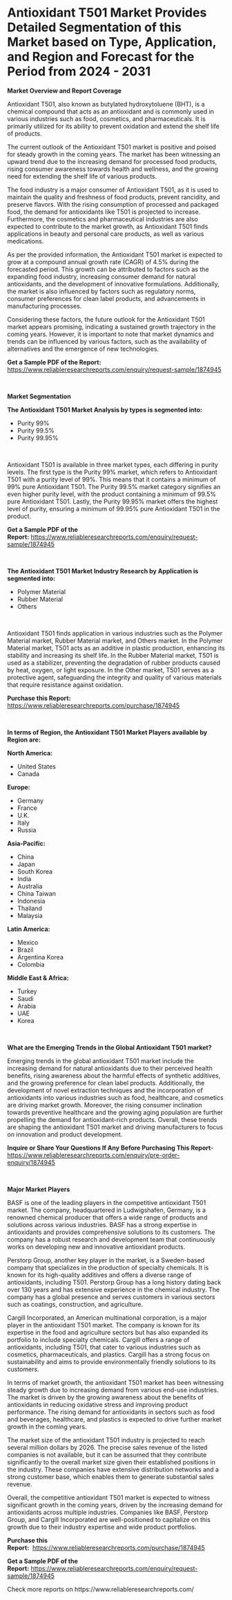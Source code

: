<p><h1>Antioxidant T501 Market Provides Detailed Segmentation of this Market based on Type, Application, and Region and Forecast for the Period from 2024 - 2031</h1></p><p><strong>Market Overview and Report Coverage</strong></p>
<p><p>Antioxidant T501, also known as butylated hydroxytoluene (BHT), is a chemical compound that acts as an antioxidant and is commonly used in various industries such as food, cosmetics, and pharmaceuticals. It is primarily utilized for its ability to prevent oxidation and extend the shelf life of products.</p><p>The current outlook of the Antioxidant T501 market is positive and poised for steady growth in the coming years. The market has been witnessing an upward trend due to the increasing demand for processed food products, rising consumer awareness towards health and wellness, and the growing need for extending the shelf life of various products.</p><p>The food industry is a major consumer of Antioxidant T501, as it is used to maintain the quality and freshness of food products, prevent rancidity, and preserve flavors. With the rising consumption of processed and packaged food, the demand for antioxidants like T501 is projected to increase. Furthermore, the cosmetics and pharmaceutical industries are also expected to contribute to the market growth, as Antioxidant T501 finds applications in beauty and personal care products, as well as various medications.</p><p>As per the provided information, the Antioxidant T501 market is expected to grow at a compound annual growth rate (CAGR) of 4.5% during the forecasted period. This growth can be attributed to factors such as the expanding food industry, increasing consumer demand for natural antioxidants, and the development of innovative formulations. Additionally, the market is also influenced by factors such as regulatory norms, consumer preferences for clean label products, and advancements in manufacturing processes.</p><p>Considering these factors, the future outlook for the Antioxidant T501 market appears promising, indicating a sustained growth trajectory in the coming years. However, it is important to note that market dynamics and trends can be influenced by various factors, such as the availability of alternatives and the emergence of new technologies.</p></p>
<p><strong>Get a Sample PDF of the Report:</strong> <a href="https://www.reliableresearchreports.com/enquiry/request-sample/1874945">https://www.reliableresearchreports.com/enquiry/request-sample/1874945</a></p>
<p>&nbsp;</p>
<p><strong>Market Segmentation</strong></p>
<p><strong>The Antioxidant T501 Market Analysis by types is segmented into:</strong></p>
<p><ul><li>Purity 99%</li><li>Purity 99.5%</li><li>Purity 99.95%</li></ul></p>
<p>&nbsp;</p>
<p><p>Antioxidant T501 is available in three market types, each differing in purity levels. The first type is the Purity 99% market, which refers to Antioxidant T501 with a purity level of 99%. This means that it contains a minimum of 99% pure Antioxidant T501. The Purity 99.5% market category signifies an even higher purity level, with the product containing a minimum of 99.5% pure Antioxidant T501. Lastly, the Purity 99.95% market offers the highest level of purity, ensuring a minimum of 99.95% pure Antioxidant T501 in the product.</p></p>
<p><strong>Get a Sample PDF of the Report:</strong>&nbsp;<a href="https://www.reliableresearchreports.com/enquiry/request-sample/1874945">https://www.reliableresearchreports.com/enquiry/request-sample/1874945</a></p>
<p>&nbsp;</p>
<p><strong>The Antioxidant T501 Market Industry Research by Application is segmented into:</strong></p>
<p><ul><li>Polymer Material</li><li>Rubber Material</li><li>Others</li></ul></p>
<p>&nbsp;</p>
<p><p>Antioxidant T501 finds application in various industries such as the Polymer Material market, Rubber Material market, and Others market. In the Polymer Material market, T501 acts as an additive in plastic production, enhancing its stability and increasing its shelf life. In the Rubber Material market, T501 is used as a stabilizer, preventing the degradation of rubber products caused by heat, oxygen, or light exposure. In the Other market, T501 serves as a protective agent, safeguarding the integrity and quality of various materials that require resistance against oxidation.</p></p>
<p><strong>Purchase this Report:</strong>&nbsp; <a href="https://www.reliableresearchreports.com/purchase/1874945">https://www.reliableresearchreports.com/purchase/1874945</a></p>
<p>&nbsp;</p>
<p><strong>In terms of Region, the Antioxidant T501 Market Players available by Region are:</strong></p>
<p>
    <p> <strong> North America: </strong>
        <ul>
            <li>United States</li>
            <li>Canada</li>
        </ul>
        </p> 
    <p> <strong> Europe: </strong>
        <ul>
            <li>Germany</li>
            <li>France</li>
            <li>U.K.</li>
            <li>Italy</li>
            <li>Russia</li>
        </ul>
        </p> 
    <p> <strong> Asia-Pacific: </strong>
        <ul>
            <li>China</li>
            <li>Japan</li>
            <li>South Korea</li>
            <li>India</li>
            <li>Australia</li>
            <li>China Taiwan</li>
            <li>Indonesia</li>
            <li>Thailand</li>
            <li>Malaysia</li>
        </ul>
        </p> 
    <p> <strong> Latin America: </strong>
        <ul>
            <li>Mexico</li>
            <li>Brazil</li>
            <li>Argentina Korea</li>
            <li>Colombia</li>
        </ul>
        </p> 
    <p> <strong> Middle East & Africa: </strong>
        <ul>
            <li>Turkey</li>
            <li>Saudi</li>
            <li>Arabia</li>
            <li>UAE</li>
            <li>Korea</li>
        </ul>
    </p>
    </p>
<p>&nbsp;</p>
<p><strong>What are the Emerging Trends in the Global Antioxidant T501 market?</strong></p>
<p><p>Emerging trends in the global antioxidant T501 market include the increasing demand for natural antioxidants due to their perceived health benefits, rising awareness about the harmful effects of synthetic additives, and the growing preference for clean label products. Additionally, the development of novel extraction techniques and the incorporation of antioxidants into various industries such as food, healthcare, and cosmetics are driving market growth. Moreover, the rising consumer inclination towards preventive healthcare and the growing aging population are further propelling the demand for antioxidant-rich products. Overall, these trends are shaping the antioxidant T501 market and driving manufacturers to focus on innovation and product development.</p></p>
<p><strong>Inquire or Share Your Questions If Any Before Purchasing This Report</strong>- <a href="https://www.reliableresearchreports.com/enquiry/pre-order-enquiry/1874945">https://www.reliableresearchreports.com/enquiry/pre-order-enquiry/1874945</a></p>
<p>&nbsp;</p>
<p><strong>Major Market Players</strong></p>
<p><p>BASF is one of the leading players in the competitive antioxidant T501 market. The company, headquartered in Ludwigshafen, Germany, is a renowned chemical producer that offers a wide range of products and solutions across various industries. BASF has a strong expertise in antioxidants and provides comprehensive solutions to its customers. The company has a robust research and development team that continuously works on developing new and innovative antioxidant products.</p><p>Perstorp Group, another key player in the market, is a Sweden-based company that specializes in the production of specialty chemicals. It is known for its high-quality additives and offers a diverse range of antioxidants, including T501. Perstorp Group has a long history dating back over 130 years and has extensive experience in the chemical industry. The company has a global presence and serves customers in various sectors such as coatings, construction, and agriculture.</p><p>Cargill Incorporated, an American multinational corporation, is a major player in the antioxidant T501 market. The company is known for its expertise in the food and agriculture sectors but has also expanded its portfolio to include specialty chemicals. Cargill offers a range of antioxidants, including T501, that cater to various industries such as cosmetics, pharmaceuticals, and plastics. Cargill has a strong focus on sustainability and aims to provide environmentally friendly solutions to its customers.</p><p>In terms of market growth, the antioxidant T501 market has been witnessing steady growth due to increasing demand from various end-use industries. The market is driven by the growing awareness about the benefits of antioxidants in reducing oxidative stress and improving product performance. The rising demand for antioxidants in sectors such as food and beverages, healthcare, and plastics is expected to drive further market growth in the coming years.</p><p>The market size of the antioxidant T501 industry is projected to reach several million dollars by 2026. The precise sales revenue of the listed companies is not available, but it can be assumed that they contribute significantly to the overall market size given their established positions in the industry. These companies have extensive distribution networks and a strong customer base, which enables them to generate substantial sales revenue.</p><p>Overall, the competitive antioxidant T501 market is expected to witness significant growth in the coming years, driven by the increasing demand for antioxidants across multiple industries. Companies like BASF, Perstorp Group, and Cargill Incorporated are well-positioned to capitalize on this growth due to their industry expertise and wide product portfolios.</p></p>
<p><strong>Purchase this Report:</strong>&nbsp;&nbsp;<a href="https://www.reliableresearchreports.com/purchase/1874945">https://www.reliableresearchreports.com/purchase/1874945</a></p>
<p></p>
<p><strong>Get a Sample PDF of the Report:</strong>&nbsp;<a href="https://www.reliableresearchreports.com/enquiry/request-sample/1874945">https://www.reliableresearchreports.com/enquiry/request-sample/1874945</a></p>
<p>Check more reports on https://www.reliableresearchreports.com/</p>